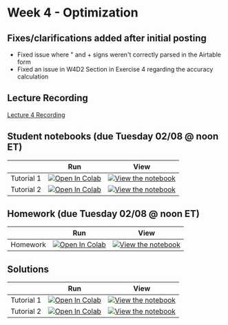 # Week 4 - Optimization

## Fixes/clarifications added after initial posting
- Fixed issue where " and + signs weren't correctly parsed in the Airtable form
- Fixed an issue in W4D2 Section in Exercise 4 regarding the accuracy calculation

## Lecture Recording

[Lecture 4 Recording](https://www.youtube.com/watch?v=olECHijGZ_g)

## Student notebooks (due Tuesday 02/08 @ noon ET)

|   | Run | View |
| - | --- | ---- |
| Tutorial 1 | [![Open In Colab](https://colab.research.google.com/assets/colab-badge.svg)](https://colab.research.google.com/github/CIS-522/course-content/blob/main/W04_Optimization/students/CIS_522_W4D1_Tutorial_–_Student_Version.ipynb) | [![View the notebook](https://img.shields.io/badge/render-nbviewer-orange.svg)](https://nbviewer.jupyter.org/github/CIS-522/course-content/blob/main/W04_Optimization/students/CIS_522_W4D1_Tutorial_–_Student_Version.ipynb?flush_cache=true) |
| Tutorial 2 | [![Open In Colab](https://colab.research.google.com/assets/colab-badge.svg)](https://colab.research.google.com/github/CIS-522/course-content/blob/main/W04_Optimization/students/CIS_522_W4D2_Tutorial_–_Student_Version.ipynb) | [![View the notebook](https://img.shields.io/badge/render-nbviewer-orange.svg)](https://nbviewer.jupyter.org/github/CIS-522/course-content/blob/main/W04_Optimization/students/CIS_522_W4D2_Tutorial_–_Student_Version.ipynb?flush_cache=true) |


## Homework (due Tuesday 02/08 @ noon ET)
|   | Run | View |
| - | --- | ---- |
| Homework | [![Open In Colab](https://colab.research.google.com/assets/colab-badge.svg)](https://colab.research.google.com/github/CIS-522/course-content/blob/main/W04_Optimization/students/CIS_522_W4_Homework_–_Student_Version.ipynb) | [![View the notebook](https://img.shields.io/badge/render-nbviewer-orange.svg)](https://nbviewer.jupyter.org/github/CIS-522/course-content/blob/main/W04_Optimization/students/CIS_522_W4_Homework_–_Student_Version.ipynb?flush_cache=true) |

## Solutions

|   | Run | View |
| - | --- | ---- |
| Tutorial 1 | [![Open In Colab](https://colab.research.google.com/assets/colab-badge.svg)](https://colab.research.google.com/github/CIS-522/course-content/blob/main/W04_Optimization/solutions/CIS_522_W4D1_Tutorial_–_TA_Version.ipynb) | [![View the notebook](https://img.shields.io/badge/render-nbviewer-orange.svg)](https://nbviewer.jupyter.org/github/CIS-522/course-content/blob/main/W04_Optimization/solutions/CIS_522_W4D1_Tutorial_–_TA_Version.ipynb?flush_cache=true) |
| Tutorial 2 | [![Open In Colab](https://colab.research.google.com/assets/colab-badge.svg)](https://colab.research.google.com/github/CIS-522/course-content/blob/main/W04_Optimization/solutions/CIS_522_W4D2_Tutorial_–_TA_Version.ipynb) | [![View the notebook](https://img.shields.io/badge/render-nbviewer-orange.svg)](https://nbviewer.jupyter.org/github/CIS-522/course-content/blob/main/W04_Optimization/solutions/CIS_522_W4D2_Tutorial_–_TA_Version.ipynb?flush_cache=true) |



